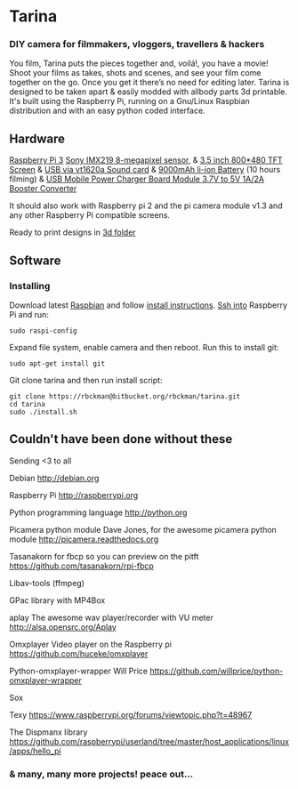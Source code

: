 # Tarina #
### DIY camera for filmmakers, vloggers, travellers & hackers ###
You film, Tarina puts the pieces together and, voilá!, you have a movie! Shoot your films as takes, shots and scenes, and see your film come together on the go. Once you get it there’s no need for editing later. Tarina is designed to be taken apart & easily modded with allbody parts 3d printable. It's built using the Raspberry Pi, running on a Gnu/Linux Raspbian distribution and with an easy python coded interface.

## Hardware ##
[Raspberry Pi 3](https://www.raspberrypi.org/products/raspberry-pi-3-model-b/)
[Sony IMX219 8-megapixel sensor](https://www.raspberrypi.org/products/camera-module-v2/), & [3.5 inch 800*480 TFT Screen](https://www.aliexpress.com/store/product/U-Geek-Raspberry-Pi-3-5-inch-800-480-TFT-Screen-HD-HighSpeed-LCD-Module-3/1954241_32672157641.html) & [USB via vt1620a Sound card](https://www.aliexpress.com/item/Professional-External-USB-Sound-Card-Adapter-Virtual-7-1-Channel-3D-Audio-with-3-5mm-Headset/32588038556.html?spm=2114.01010208.8.8.E8ZKLB) & [9000mAh li-ion Battery](https://www.aliexpress.com/item/3-7v-9000mAh-capacity-18650-Rechargeable-lithium-battery-pack-18650-jump-starter/32619902319.html?spm=2114.13010608.0.0.XcKleV) (10 hours filming) & [USB Mobile Power Charger Board Module 3.7V to 5V 1A/2A Booster Converter](http://www.ebay.com/itm/321977677010?_trksid=p2057872.m2749.l2649&ssPageName=STRK%3AMEBIDX%3AIT)

It should also work with Raspberry pi 2 and the pi camera module v1.3 and any other Raspberry Pi compatible screens.

Ready to print designs in [3d folder](https://github.com/rbckman/tarina/tree/master/3d)

## Software ##
### Installing ###
Download latest [Raspbian](https://www.raspberrypi.org/downloads/raspbian/) and follow [install instructions](https://www.raspberrypi.org/documentation/installation/installing-images/README.md).
[Ssh into](https://www.raspberrypi.org/documentation/remote-access/ssh/) Raspberry Pi and run:
```
sudo raspi-config
```
Expand file system, enable camera and then reboot.
Run this to install git:
```
sudo apt-get install git
```
Git clone tarina and then run install script:
```
git clone https://rbckman@bitbucket.org/rbckman/tarina.git
cd tarina
sudo ./install.sh
```
## Couldn't have been done without these ##
Sending <3 to all

Debian
http://debian.org

Raspberry Pi
http://raspberrypi.org

Python programming language
http://python.org

Picamera python module
Dave Jones, for the awesome picamera python module
http://picamera.readthedocs.org

Tasanakorn for fbcp so you can preview on the pitft
https://github.com/tasanakorn/rpi-fbcp

Libav-tools (ffmpeg)

GPac library with MP4Box

aplay
The awesome wav player/recorder with VU meter
http://alsa.opensrc.org/Aplay

Omxplayer
Video player on the Raspberry pi
https://github.com/huceke/omxplayer

Python-omxplayer-wrapper
Will Price
https://github.com/willprice/python-omxplayer-wrapper

Sox

Texy
https://www.raspberrypi.org/forums/viewtopic.php?t=48967

The Dispmanx library
https://github.com/raspberrypi/userland/tree/master/host_applications/linux/apps/hello_pi

### & many, many more projects! peace out...
